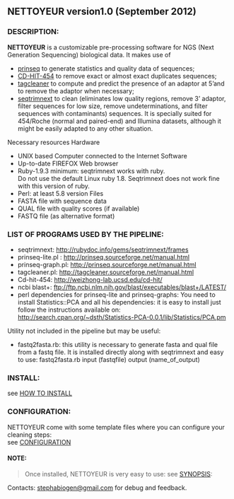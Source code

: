 ## NETTOYEUR version1.0 (September 2012)
 
### DESCRIPTION:

**NETTOYEUR** is a customizable pre-processing software for NGS (Next Generation
Sequencing) biological data. It makes use of 
- [prinseq][prinseq] to generate statistics and quality data of sequences; 
- [CD-HIT-454][cdhit] to remove exact or almost exact duplicates sequences; 
- [tagcleaner][tagcleaner] to compute and predict the presence of an adaptor at 5’and to remove the
adaptor when necessary; 
- [seqtrimnext][seqtrimnext] to clean (eliminates low quality regions, remove 3’
adaptor, filter sequences for low size, remove undeterminations, and filter sequences with
contaminants) sequences. It is specially suited for 454/Roche (normal and paired-end)
and Illumina datasets, although it might be easily adapted to any other situation.
 
Necessary resources 
Hardware
  - UNIX based Computer connected to the Internet
Software
  - Up-to-date FIREFOX Web browser 
  - Ruby-1.9.3 minimum: seqtrimnext works with ruby.  
    Do not use the default Linux ruby 1.8. Seqtrimnext does not work fine with this 
    version of ruby.
 - Perl: at least 5.8 version 
Files 
  - FASTA file with sequence data
  - QUAL file with quality scores (if available)
  - FASTQ file (as alternative format)
 
   
### LIST OF PROGRAMS USED BY THE PIPELINE:

- seqtrimnext: http://rubydoc.info/gems/seqtrimnext/frames 
- prinseq-lite.pl : http://prinseq.sourceforge.net/manual.html 
- prinseq-graph.pl: http://prinseq.sourceforge.net/manual.html 
- tagcleaner.pl: http://tagcleaner.sourceforge.net/manual.html 
- Cd-hit-454: http://weizhong-lab.ucsd.edu/cd-hit/ 
- ncbi blast+: ftp://ftp.ncbi.nlm.nih.gov/blast/executables/blast+/LATEST/ 
- perl dependencies for prinseq-lite and prinseq-graphs: You need to install Statistics::PCA and all his dependencies:    it is easy to install just
  follow the instructions available on: http://search.cpan.org/~dsth/Statistics-PCA-0.0.1/lib/Statistics/PCA.pm  

Utility not included in the pipeline but may be useful:  
- fastq2fasta.rb: this utility is necessary to generate fasta and qual file from a fastq file. It is installed directly   along with seqtrimnext and easy to use: 
 fastq2fasta.rb input (fastqfile) output (name_of_output) 


### INSTALL:<br/> 
see [HOW TO INSTALL][install]

### CONFIGURATION: <br/>
NETTOYEUR come with some template files where you can configure your cleaning steps:
<br/>
see [CONFIGURATION][configuration]

 
#### NOTE: 
>Once installed, NETTOYEUR is very easy to use: see [SYNOPSIS][synopsis]:

Contacts: stephabiogen@gmail.com  for debug and feedback. 

[install]: https://github.com/smbatchou/NGS_Script/edit/master/Nettoyeur/INSTALL
[configuration]: https://github.com/smbatchou/NGS_Script/edit/master/Nettoyeur/CONFIGURATION
[synopsis]: https://github.com/smbatchou/NGS_Script/edit/master/Nettoyeur/SYNOPSIS
[prinseq]: http://prinseq.sourceforge.net
[cdhit]: http://weizhong-lab.ucsd.edu/cd-hit/
[tagcleaner]: http://tagcleaner.sourceforge.net
[seqtrimnext]: http://rubydoc.info/gems/seqtrimnext

